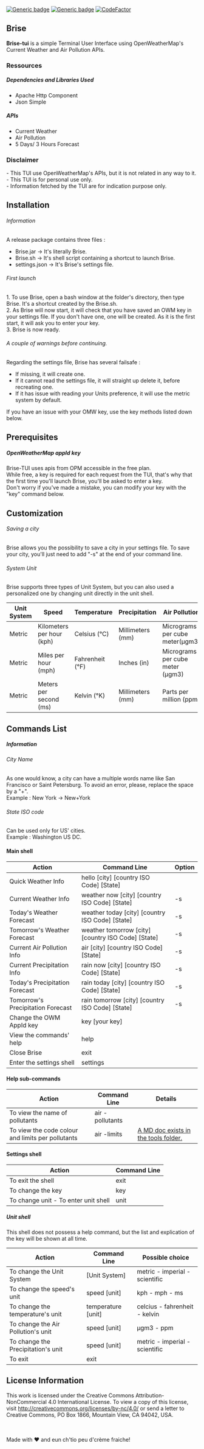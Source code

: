 [![Generic badge](https://img.shields.io/badge/License-CC%204.0%20BY%20--%20NC-green)](https://creativecommons.org/licenses/by-nc/4.0/)
[![Generic badge](https://img.shields.io/badge/Release-V1.1.0-blueviolet)](https://github.com/jxmau/Brise/releases/tag/V1.0.0)
[![CodeFactor](https://www.codefactor.io/repository/github/jxmau/brise/badge)](https://www.codefactor.io/repository/github/jxmau/brise)

<h2>Brise </h2>

<b>Brise-tui</b> is a simple Terminal User Interface using OpenWeatherMap's Current Weather and Air Pollution APIs.

<h3>Ressources</h3>
<h5>Dependencies and Libraries Used</h5>

- Apache Http Component <br>
- Json Simple

<h5> APIs </h5>

- Current Weather <br>
- Air Pollution <br>
- 5 Days/ 3 Hours Forecast

<h3>Disclaimer</h3>
- This TUI use OpenWeatherMap's APIs, but it is not related in any way to it. <br>
- This TUI is for personal use only. <br>
- Information fetched by the TUI are for indication purpose only. <br>

<h2>Installation</h2>

<h6> Information </h6>
A release package contains three files : <br>

* Brise.jar -> It's literally Brise.
* Brise.sh -> It's shell script containing a shortcut to launch Brise.
* settings.json -> It's Brise's settings file.

<h6> First launch </h6>
1. To use Brise, open a bash window at the folder's directory, then type Brise. It's a shortcut created by the Brise.sh. <br>
2. As Brise will now start, it will check that you have saved an OWM key in your settings file. If you don't have one, one will be created. As it is the first start, it will ask you to enter your key. <br>
3. Brise is now ready.

<h6> A couple of warnings before continuing. </h6>
Regarding the settings file, Brise has several failsafe : <br>

* If missing, it will create one.
* If it cannot read the settings file, it will straight up delete it, before recreating one.
* If it has issue with reading your Units preference, it will use the metric system by default. 

If you have an issue with your OMW key, use the key methods listed down below. 



<h2>Prerequisites</h2>

<h5> OpenWeatherMap appId key </h5>

Brise-TUI uses apis from OPM accessible in the free plan. <br>
While free, a key is required for each request from the TUI, that's why that the first time you'll launch Brise, you'll be asked to enter a key. <br>
Don't worry if you've made a mistake, you can modify your key with the "key" command below.

<h2>Customization</h2>

<h6> Saving a city </h6>

Brise allows you the possibility to save a city in your settings file. To save your city, you'll just need to add "-s" at the end of your command line. <br>

<h6> System Unit </h6>

Brise supports three types of Unit System, but you can also used a personalized one by changing unit directly in the unit shell.

| Unit System | Speed | Temperature | Precipitation | Air Pollution |
| ----------- | ----- | ----------- | ------------- | ------------- |
| Metric | Kilometers per hour (kph) | Celsius (°C) | Millimeters (mm) | Micrograms per cube meter(μgm3) |
| Metric | Miles per hour (mph) | Fahrenheit (°F) | Inches (in) | Micrograms per cube meter (μgm3) |
| Metric | Meters per second (ms) | Kelvin (°K) | Millimeters (mm) | Parts per million (ppm) |


<h2>Commands List </h2>

<h5> Information </h5>

<h6> City Name </h6>
As one would know, a city can have a multiple words name like San Francisco or Saint Petersburg. To avoid an error, please, replace the space by a "+". <br>
Example : New York -> New+York

<h6> State ISO code </h6>
Can be used only for US' cities. <br>
Example : Washington US DC.

<h4> Main shell </h4>

| Action               | Command Line                                  | Option | 
|----------------------|-----------------------------------------------|--------|
| Quick Weather Info   | hello [city] [country ISO Code] [State]       |        |
| Current Weather Info | weather now [city] [country ISO Code] [State] | -s     | 
| Today's Weather Forecast | weather today [city] [country ISO Code] [State] | -s     | 
| Tomorrow's Weather Forecast| weather tomorrow [city] [country ISO Code] [State] | -s     |
| Current Air Pollution Info | air [city] [country ISO Code] [State] | -s     | 
| Current Precipitation Info | rain now [city] [country ISO Code] [State] | -s     | 
| Today's Precipitation Forecast | rain today [city] [country ISO Code] [State] | -s     | 
| Tomorrow's Precipitation Forecast| rain tomorrow [city] [country ISO Code] [State] | -s     |
| Change the OWM AppId key | key [your key] | |
| View the commands' help | help | |
| Close Brise | exit | |
| Enter the settings shell | settings | |

<h4> Help sub-commands </h4>

| Action | Command Line | Details |
| ------ | ------------ | ------- |
| To view the name of pollutants | air -pollutants | |
| To view the code colour and limits per pollutants | air -limits | <a href="https://www.github.com/jxmau/Brise/tree/main/src/tech/weather/tools/LIMITS.MD"> A MD doc exists in the tools folder. </a>|


<h4> Settings shell </h4>

| Action | Command Line |
| ------ | ------------ |
| To exit the shell| exit |
| To change the key | key |
| To change unit - To enter unit shell| unit |

<h5> Unit shell </h5>
This shell does not possess a help command, but the list and explication of the key will be shown at all time.
<br>

| Action | Command Line | Possible choice |
| ------ | ------------ | --------------- |
| To change the Unit System| [Unit System] | metric - imperial - scientific
| To change the speed's unit | speed [unit] | kph - mph - ms
| To change the temperature's unit | temperature [unit] | celcius - fahrenheit - kelvin
| To change the Air Pollution's unit | speed [unit] | μgm3 - ppm
| To change the Precipitation's unit | speed [unit] | metric - imperial - scientific
| To exit | exit |




<h2> License Information </h2>

This work is licensed under the Creative Commons Attribution-NonCommercial 4.0 International License. To view a copy of this license, visit http://creativecommons.org/licenses/by-nc/4.0/ or send a letter to Creative Commons, PO Box 1866, Mountain View, CA 94042, USA.


<br> <br>Made with ❤ and eun ch'tio peu d'crème fraiche!
